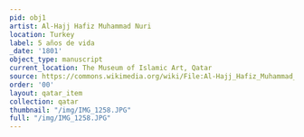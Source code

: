 ```yaml
---
pid: obj1
artist: Al-Hajj Hafiz Muhammad Nuri
location: Turkey
label: 5 años de vida
_date: '1801'
object_type: manuscript
current_location: The Museum of Islamic Art, Qatar
source: https://commons.wikimedia.org/wiki/File:Al-Hajj_Hafiz_Muhammad_Nuri,_Turkey,_1801_-_The_Dala%27il_al-Khayrat_of_al-Juzuli_-_Google_Art_Project.jpg
order: '00'
layout: qatar_item
collection: qatar
thumbnail: "/img/IMG_1258.JPG"
full: "/img/IMG_1258.JPG"
---
```

